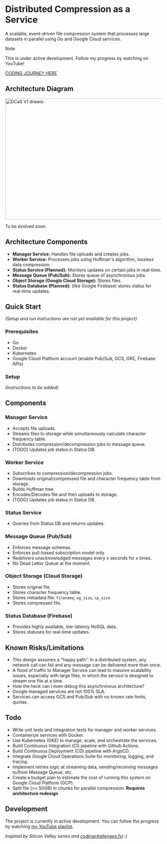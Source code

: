 # Distributed Compression as a Service

A scalable, event-driven file compression system that processes large datasets in parallel using Go and Google Cloud services.

> [!NOTE]
> This is under active development. Follow my progress by watching on YouTube!
> 
> [CODING JOURNEY HERE](https://www.youtube.com/playlist?list=PLSg4pGV1EkBo1JCfXl4zZoHkbFe4zk_EL)

## Architecture Diagram

<img width="524" height="388" alt="DCaS V1 drawio" src="https://github.com/user-attachments/assets/2ed04763-95ec-4def-87bc-558793985f47" />

To be evolved soon.

## Architecture Components
- **Manager Service:** Handles file uploads and creates jobs.
- **Worker Service:** Processes jobs using Huffman's algorithm, lossless data compression.
- **Status Service (Planned):** Monitors updates on certain jobs in real-time.
- **Message Queue (Pub/Sub):** Stores queue of asynchronous jobs.
- **Object Storage (Google Cloud Storage):** Stores files.
- **Status Database (Planned):** (like Google Firebase) stores status for real-time updates.

## Quick Start
_(Setup and run instructions are not yet available for this project)_

### Prerequisites
- Go
- Docker
- Kubernetes
- Google Cloud Platform account (enable Pub/Sub, GCS, GKE, Firebase APIs)

### Setup
_(Instructions to be added)_

## Components
### Manager Service
- Accepts file uploads.
- Streams files to storage while simultaneously calculate character frequency table.
- Distributes compression/decompression jobs to message queue.
- [TODO] Updates job status in Status DB.

### Worker Service
- Subscribes to compression/decompression jobs.
- Downloads original/compressed file and character frequency table from storage.
- Builds Huffman tree.
- Encodes/Decodes file and then uploads to storage.
- [TODO] Updates job status in Status DB.

### Status Service
- Queries from Status DB and returns updates.

### Message Queue (Pub/Sub)
- Enforces message schemas.
- Enforces pull-based subscription model only.
- Redelivers unacknowledged messages every x seconds for x times.
- No Dead Letter Queue at the moment.

### Object Storage (Cloud Storage)
- Stores original file.
- Stores character frequency table.
- Stores metadata file: `filename`, `og_size`, `cp_size`.
- Stores compressed file.

### Status Database (Firebase)
- Provides highly available, low-latency NoSQL data.
- Stores statuses for real-time updates.

## Known Risks/Limitations
- This design assumes a "happy path". In a distributed system, any network call can fail and any message can be delivered more than once.
- A flood of traffic to Manager Service can lead to massive scalability issues, especially with large files, in which the service is designed to stream one file at a time.
- How the heck can I even debug this asynchronous architecture?
- Google managed services are not 100% SLA.
- Services can access GCS and Pub/Sub with no known rate limits, quotas.

## Todo
- Write unit tests and integration tests for manager and worker services.
- Containerize services with Docker.
- Use Kubernetes (GKE) to manage, scale, and orchestrate the services.
- Build Continuous Integration (CI) pipeline with Github Actions.
- Build Continuous Deployment (CD) pipeline with ArgoCD.
- Integrate Google Cloud Operations Suite for monitoring, logging, and tracing.
- Implement retries logic at streaming data, sending/receiving messages to/from Message Queue, etc.
- Create a budget plan to estimate the cost of running this system on Google Cloud Platform (GCP).
- Split file (>= 50GB) in chunks for parallel compression. **Requires architecture redesign**

## Development
The project is currently in active development. You can follow the progress by watching [my YouTube playlist](https://www.youtube.com/playlist?list=PLSg4pGV1EkBo1JCfXl4zZoHkbFe4zk_EL).

_Inspired by Silicon Valley series and [codingchallenges.fyi](https://codingchallenges.fyi/challenges/challenge-huffman) :)_
